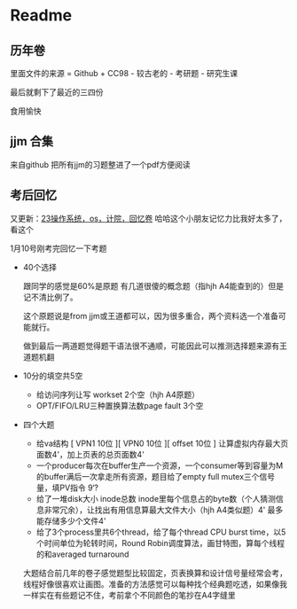 # Readme
## 历年卷
里面文件的来源 = Github + CC98 - 较古老的 - 考研题 - 研究生课

最后就剩下了最近的三四份

食用愉快

## jjm 合集
来自github 把所有jjm的习题整进了一个pdf方便阅读


## 考后回忆
又更新：[23操作系统，os，计院，回忆卷](https://www.cc98.org/topic/5797608/1#1) 哈哈这个小朋友记忆力比我好太多了，看这个

1月10号刚考完回忆一下考题

- 40个选择
  
  跟同学的感觉是60%是原题 有几道很傻的概念题（指hjh A4能查到的）但是记不清比例了。
  
  这个原题说是from jjm或王道都可以，因为很多重合，两个资料选一个准备可能就行。
  
  做到最后一两道题觉得题干语法很不通顺，可能因此可以推测选择题来源有王道题机翻
  
- 10分的填空共5空
  - 给访问序列让写 workset 2个空（hjh A4原题）
  - OPT/FIFO/LRU三种置换算法数page fault 3个空
- 四个大题
  - 给va结构 \[ VPN1 10位 \]\[ VPN0 10位 \]\[ offset 10位 \] 让算虚拟内存最大页面数4'，加上页表的总页面数4'
  - 一个producer每次在buffer生产一个资源，一个consumer等到容量为M的buffer满后一次拿走所有资源，题目给了empty full mutex三个信号量，填PV指令 9‘?
  - 给了一堆disk大小 inode总数 inode里每个信息占的byte数（个人猜测信息非常冗余），让找出有用信息算最大文件大小（hjh A4类似题）4' 最多能存储多少个文件4'
  - 给了3个process里共6个thread，给了每个thread CPU burst time，以5个时间单位为轮转时间，Round Robin调度算法，画甘特图，算每个线程的和averaged turnaround
    
  大题结合前几年的卷子感觉题型比较固定，页表换算和设计信号量经常会考，线程好像很喜欢让画图。准备的方法感觉可以每种找个经典题吃透，如果像我一样实在有些题记不住，考前拿个不同颜色的笔抄在A4字缝里
